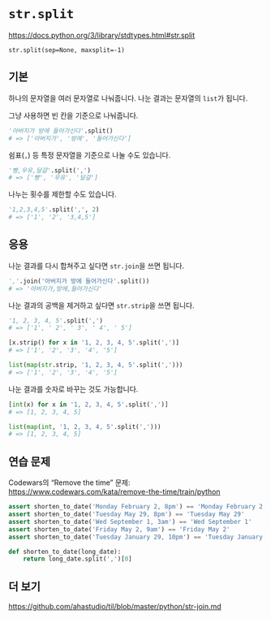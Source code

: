 # `str.split`

<https://docs.python.org/3/library/stdtypes.html#str.split>

`str.split(sep=None, maxsplit=-1)`

## 기본

하나의 문자열을 여러 문자열로 나눠줍니다.
나눈 결과는 문자열의 `list`가 됩니다.

그냥 사용하면 빈 칸을 기준으로 나눠줍니다.

```python
'아버지가 방에 들어가신다'.split()
# => ['아버지가', '방에', '들어가신다']
```

쉼표(`,`) 등 특정 문자열을 기준으로 나눌 수도 있습니다.

```python
'빵,우유,달걀'.split(',')
# => ['빵', '우유', '달걀']
```

나누는 횟수를 제한할 수도 있습니다.

```python
'1,2,3,4,5'.split(',', 2)
# => ['1', '2', '3,4,5']
```

## 응용

나눈 결과를 다시 합쳐주고 싶다면 `str.join`을 쓰면 됩니다.

```python
','.join('아버지가 방에 들어가신다'.split())
# => '아버지가,방에,들어가신다'
```

나눈 결과의 공백을 제거하고 싶다면 `str.strip`을 쓰면 됩니다.

```python
'1, 2, 3, 4, 5'.split(',')
# => ['1', ' 2', ' 3', ' 4', ' 5']

[x.strip() for x in '1, 2, 3, 4, 5'.split(',')]
# => ['1', '2', '3', '4', '5']

list(map(str.strip, '1, 2, 3, 4, 5'.split(',')))
# => ['1', '2', '3', '4', '5']
```

나눈 결과를 숫자로 바꾸는 것도 가능합니다.

```python
[int(x) for x in '1, 2, 3, 4, 5'.split(',')]
# => [1, 2, 3, 4, 5]

list(map(int, '1, 2, 3, 4, 5'.split(',')))
# => [1, 2, 3, 4, 5]
```

## 연습 문제

Codewars의 “Remove the time” 문제:
<https://www.codewars.com/kata/remove-the-time/train/python>

```python
assert shorten_to_date('Monday February 2, 8pm') == 'Monday February 2'
assert shorten_to_date('Tuesday May 29, 8pm') == 'Tuesday May 29'
assert shorten_to_date('Wed September 1, 3am') == 'Wed September 1'
assert shorten_to_date('Friday May 2, 9am') == 'Friday May 2'
assert shorten_to_date('Tuesday January 29, 10pm') == 'Tuesday January 29'
```

```python
def shorten_to_date(long_date):
    return long_date.split(',')[0]
```

## 더 보기

<https://github.com/ahastudio/til/blob/master/python/str-join.md>
